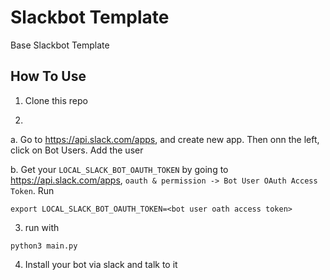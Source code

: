 # Slackbot Template
Base Slackbot Template

## How To Use
1. Clone this repo

2.
  a. Go to https://api.slack.com/apps, and create new app. Then onn the left, click on Bot Users. Add the user

  b. Get your `LOCAL_SLACK_BOT_OAUTH_TOKEN` by going to https://api.slack.com/apps, `oauth & permission -> Bot User OAuth Access Token`. Run
```
export LOCAL_SLACK_BOT_OAUTH_TOKEN=<bot user oath access token>
```

3. run with 
```
python3 main.py
```

4. Install your bot via slack and talk to it
